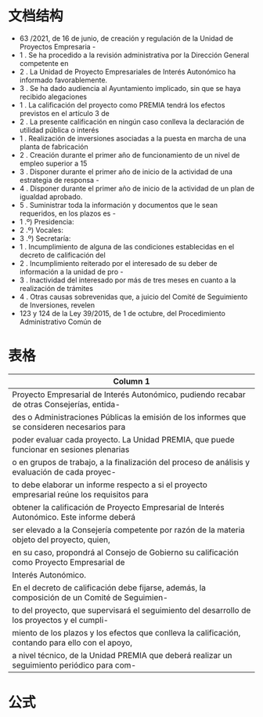 # 文档结构

- 63 /2021, de 16 de junio, de creación y regulación de la Unidad de Proyectos Empresaria -
- 1 .  Se ha procedido a la revisión administrativa por la Dirección General competente en
- 2 .  La Unidad de Proyecto Empresariales de Interés Autonómico ha informado favorablemente.
- 3 .  Se ha dado audiencia al Ayuntamiento implicado, sin que se haya recibido alegaciones
- 1 .  La calificación del proyecto como PREMIA tendrá los efectos previstos en el artículo 3 de
- 2 .  La presente calificación en ningún caso conlleva la declaración de utilidad pública o interés
- 1 .  Realización de inversiones asociadas a la puesta en marcha de una planta de fabricación
- 2 .  Creación durante el primer año de funcionamiento de un nivel de empleo superior a 15
- 3 .  Disponer durante el primer año de inicio de la actividad de una estrategia de responsa -
- 4 .  Disponer durante el primer año de inicio de la actividad de un plan de igualdad aprobado.
- 5 .  Suministrar toda la información y documentos que le sean requeridos, en los plazos es -
- 1 .º) Presidencia:
- 2 .º) Vocales:
- 3 .º) Secretaría:
- 1 .  Incumplimiento de alguna de las condiciones establecidas en el decreto de calificación del
- 2 .  Incumplimiento reiterado por el interesado de su deber de información a la unidad de pro -
- 3 .  Inactividad del interesado por más de tres meses en cuanto a la realización de trámites
- 4 .  Otras causas sobrevenidas que, a juicio del Comité de Seguimiento de Inversiones, revelen
- 123 y 124 de la Ley 39/2015, de 1 de octubre, del Procedimiento Administrativo Común de


# 表格

| Column 1 |
| --- |
| Proyecto Empresarial de Interés Autonómico, pudiendo recabar de otras Consejerías, entida- |
| des o Administraciones Públicas la emisión de los informes que se consideren necesarios para |
| poder evaluar cada proyecto. La Unidad PREMIA, que puede funcionar en sesiones plenarias |
| o en grupos de trabajo, a la finalización del proceso de análisis y evaluación de cada proyec- |
| to debe elaborar un informe respecto a si el proyecto empresarial reúne los requisitos para |
| obtener la calificación de Proyecto Empresarial de Interés Autonómico. Este informe deberá |
| ser elevado a la Consejería competente por razón de la materia objeto del proyecto, quien, |
| en su caso, propondrá al Consejo de Gobierno su calificación como Proyecto Empresarial de |
| Interés Autonómico. |
| En el decreto de calificación debe fijarse, además, la composición de un Comité de Seguimien- |
| to del proyecto, que supervisará el seguimiento del desarrollo de los proyectos y el cumpli- |
| miento de los plazos y los efectos que conlleva la calificación, contando para ello con el apoyo, |
| a nivel técnico, de la Unidad PREMIA que deberá realizar un seguimiento periódico para com- |




# 公式
